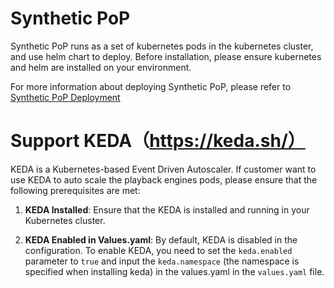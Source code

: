 # Synthetic PoP
Synthetic PoP runs as a set of kubernetes pods in the kubernetes cluster, and use helm chart to deploy. Before installation, please ensure kubernetes and helm are installed on your environment.

For more information about deploying Synthetic PoP, please refer to [Synthetic PoP Deployment](https://www.ibm.com/docs/en/instana-observability/current?topic=monitoring-pop-deployment)

# Support KEDA（https://keda.sh/）

KEDA is a Kubernetes-based Event Driven Autoscaler. If customer want to use KEDA to auto scale the playback engines pods, please ensure that the following prerequisites are met:

1. **KEDA Installed**: Ensure that the KEDA is installed and running in your Kubernetes cluster.

2. **KEDA Enabled in Values.yaml**: By default, KEDA is disabled in the configuration. To enable KEDA, you need to set the `keda.enabled` parameter to `true` and input the `keda.namespace` (the namespace is specified when installing keda) in the values.yaml in the `values.yaml` file.

